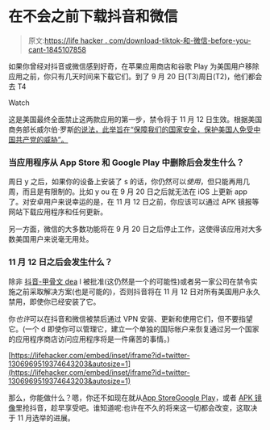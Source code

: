 # 在不会之前下载抖音和微信

> 原文:[https://life hacker . com/download-tiktok-和-微信-before-you-cant-1845107858](https://lifehacker.com/download-tiktok-and-wechat-before-you-cant-1845107858)

如果你曾经对抖音或微信感到好奇，在苹果应用商店和谷歌 Play 为美国用户移除应用之前，你只有几天时间来下载它们。到了 9 月 20 日(T3)周日(T2)，他们都会去 T4

Watch

这是美国最终全面禁止这两款应用的第一步，禁令将于 11 月 12 日生效。根据美国商务部长威尔伯·罗斯[的说法，此举旨在“保障我们的国家安全，保护美国人免受中国共产党的威胁”。](https://www.engadget.com/tik-tok-and-we-chat-will-be-banned-from-us-app-stores-on-sunday-115345120.html)

### 当应用程序从 App Store 和 Google Play 中删除后会发生什么？

周日 y 之后，如果你的设备上安装了 s 的话，你仍然可以*使用*，但只能再用几周，而且是有限制的。比如 y ou 在 9 月 20 日之后就无法在 iOS 上更新 app 了。对安卓用户来说幸运的是，在 11 月 12 日之前，你应该可以通过 APK 镜报等网站下载应用程序和任何更新。

另一方面，微信的大多数功能将在 9 月 20 日之后停止工作，这使得该应用对大多数美国用户来说毫无用处。

### 11 月 12 日之后会发生什么？

除非 [抖音-甲骨文 dea](https://www.cnn.com/2020/09/17/tech/tiktok-oracle-deal/index.html) l 被批准(这仍然是一个的可能性)或者另一家公司在禁令实施之前采取解决方案(也是可能的)，否则抖音将在 11 月 12 日对所有美国用户永久禁用，即使你已经安装了它。

你*也许*可以在抖音和微信被禁后通过 VPN 安装、更新和使用它们，但不要指望它。(一个 d 即使你可以管理它，建立一个单独的国际帐户来恢复通过另一个国家的应用程序商店访问应用程序将是一件痛苦的事情。)

 [https://lifehacker.com/embed/inset/iframe?id=twitter-1306969519374643203&autosize=1](https://lifehacker.com/embed/inset/iframe?id=twitter-1306969519374643203&autosize=1) 

那么，你能做什么？嗯，你还不如现在就从[App Store](https://apps.apple.com/us/app/tiktok-trends-start-here/id835599320)[Google Play](https://play.google.com/store/apps/details?id=com.ss.android.ugc.trill&hl=en_US)，或者 [APK 镜像](https://www.apkmirror.com/apk/tiktok-inc/tik-tok-including-musical-ly)里抢抖音，趁早享受吧。谁知道呢:也许在不久的将来这一切都会改变，这取决于 11 月选举的进展。
